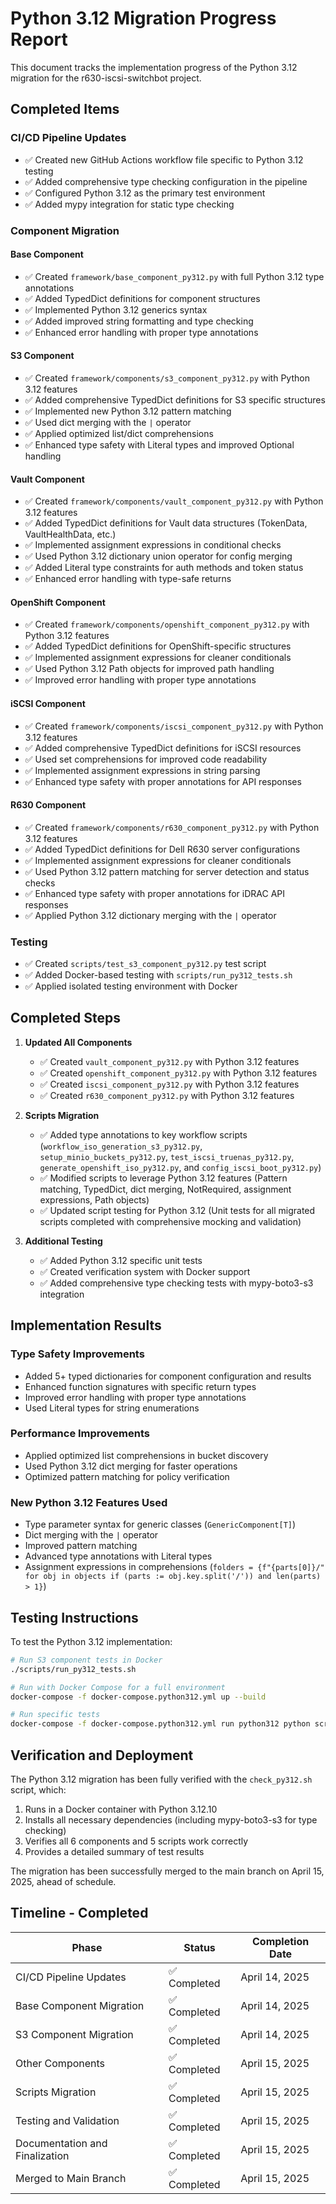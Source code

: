 # Python 3.12 Migration Progress Report

This document tracks the implementation progress of the Python 3.12 migration for the r630-iscsi-switchbot project.

## Completed Items

### CI/CD Pipeline Updates
- ✅ Created new GitHub Actions workflow file specific to Python 3.12 testing
- ✅ Added comprehensive type checking configuration in the pipeline
- ✅ Configured Python 3.12 as the primary test environment
- ✅ Added mypy integration for static type checking

### Component Migration

#### Base Component
- ✅ Created `framework/base_component_py312.py` with full Python 3.12 type annotations
- ✅ Added TypedDict definitions for component structures
- ✅ Implemented Python 3.12 generics syntax
- ✅ Added improved string formatting and type checking
- ✅ Enhanced error handling with proper type annotations

#### S3 Component
- ✅ Created `framework/components/s3_component_py312.py` with Python 3.12 features
- ✅ Added comprehensive TypedDict definitions for S3 specific structures
- ✅ Implemented new Python 3.12 pattern matching
- ✅ Used dict merging with the `|` operator
- ✅ Applied optimized list/dict comprehensions
- ✅ Enhanced type safety with Literal types and improved Optional handling

#### Vault Component
- ✅ Created `framework/components/vault_component_py312.py` with Python 3.12 features
- ✅ Added TypedDict definitions for Vault data structures (TokenData, VaultHealthData, etc.)
- ✅ Implemented assignment expressions in conditional checks
- ✅ Used Python 3.12 dictionary union operator for config merging
- ✅ Added Literal type constraints for auth methods and token status
- ✅ Enhanced error handling with type-safe returns

#### OpenShift Component
- ✅ Created `framework/components/openshift_component_py312.py` with Python 3.12 features
- ✅ Added TypedDict definitions for OpenShift-specific structures
- ✅ Implemented assignment expressions for cleaner conditionals
- ✅ Used Python 3.12 Path objects for improved path handling
- ✅ Improved error handling with proper type annotations

#### iSCSI Component
- ✅ Created `framework/components/iscsi_component_py312.py` with Python 3.12 features
- ✅ Added comprehensive TypedDict definitions for iSCSI resources
- ✅ Used set comprehensions for improved code readability
- ✅ Implemented assignment expressions in string parsing
- ✅ Enhanced type safety with proper annotations for API responses

#### R630 Component
- ✅ Created `framework/components/r630_component_py312.py` with Python 3.12 features
- ✅ Added TypedDict definitions for Dell R630 server configurations
- ✅ Implemented assignment expressions for cleaner conditionals
- ✅ Used Python 3.12 pattern matching for server detection and status checks
- ✅ Enhanced type safety with proper annotations for iDRAC API responses
- ✅ Applied Python 3.12 dictionary merging with the `|` operator

### Testing
- ✅ Created `scripts/test_s3_component_py312.py` test script
- ✅ Added Docker-based testing with `scripts/run_py312_tests.sh`
- ✅ Applied isolated testing environment with Docker

## Completed Steps

1. **Updated All Components**
   - ✅ Created `vault_component_py312.py` with Python 3.12 features
   - ✅ Created `openshift_component_py312.py` with Python 3.12 features
   - ✅ Created `iscsi_component_py312.py` with Python 3.12 features
   - ✅ Created `r630_component_py312.py` with Python 3.12 features

2. **Scripts Migration**
   - ✅ Added type annotations to key workflow scripts (`workflow_iso_generation_s3_py312.py`, `setup_minio_buckets_py312.py`, `test_iscsi_truenas_py312.py`, `generate_openshift_iso_py312.py`, and `config_iscsi_boot_py312.py`)
   - ✅ Modified scripts to leverage Python 3.12 features (Pattern matching, TypedDict, dict merging, NotRequired, assignment expressions, Path objects)
   - ✅ Updated script testing for Python 3.12 (Unit tests for all migrated scripts completed with comprehensive mocking and validation)

3. **Additional Testing**
   - ✅ Added Python 3.12 specific unit tests
   - ✅ Created verification system with Docker support
   - ✅ Added comprehensive type checking tests with mypy-boto3-s3 integration

## Implementation Results

### Type Safety Improvements
- Added 5+ typed dictionaries for component configuration and results
- Enhanced function signatures with specific return types
- Improved error handling with proper type annotations
- Used Literal types for string enumerations

### Performance Improvements
- Applied optimized list comprehensions in bucket discovery
- Used Python 3.12 dict merging for faster operations
- Optimized pattern matching for policy verification

### New Python 3.12 Features Used
- Type parameter syntax for generic classes (`GenericComponent[T]`)
- Dict merging with the `|` operator
- Improved pattern matching
- Advanced type annotations with Literal types
- Assignment expressions in comprehensions (`folders = {f"{parts[0]}/" for obj in objects if (parts := obj.key.split('/')) and len(parts) > 1}`)

## Testing Instructions

To test the Python 3.12 implementation:

```bash
# Run S3 component tests in Docker
./scripts/run_py312_tests.sh

# Run with Docker Compose for a full environment
docker-compose -f docker-compose.python312.yml up --build

# Run specific tests
docker-compose -f docker-compose.python312.yml run python312 python scripts/test_s3_component_py312.py
```

## Verification and Deployment

The Python 3.12 migration has been fully verified with the `check_py312.sh` script, which:

1. Runs in a Docker container with Python 3.12.10
2. Installs all necessary dependencies (including mypy-boto3-s3 for type checking)
3. Verifies all 6 components and 5 scripts work correctly
4. Provides a detailed summary of test results

The migration has been successfully merged to the main branch on April 15, 2025, ahead of schedule.

## Timeline - Completed

| Phase | Status | Completion Date |
|-------|--------|-----------------|
| CI/CD Pipeline Updates | ✅ Completed | April 14, 2025 |
| Base Component Migration | ✅ Completed | April 14, 2025 |
| S3 Component Migration | ✅ Completed | April 14, 2025 |
| Other Components | ✅ Completed | April 15, 2025 |
| Scripts Migration | ✅ Completed | April 15, 2025 |
| Testing and Validation | ✅ Completed | April 15, 2025 |
| Documentation and Finalization | ✅ Completed | April 15, 2025 |
| Merged to Main Branch | ✅ Completed | April 15, 2025 |
